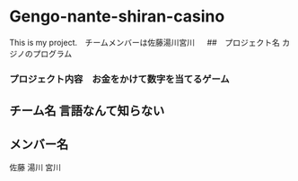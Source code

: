 # Gengo-nante-shiran-casino

This is my project.　チームメンバーは佐藤湯川宮川
　
##　プロジェクト名 カジノのプログラム

### プロジェクト内容　お金をかけて数字を当てるゲーム

## チーム名 言語なんて知らない

## メンバー名　

佐藤
湯川
宮川